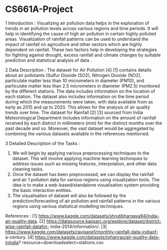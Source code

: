 # CS661A-Project

1 Introduction :
Visualizing air pollution data helps in the exploration of trends in air pollution
levels across various regions and time periods. It will help in identifying the
cause of high air pollution in certain highly polluted areas. Visualization of
rainfall patterns can be used to understand the impact of rainfall on agriculture
and other sectors which are highly dependent on rainfall. These two factors
help in developing the strategies for fighting against drought, excess rainfall
and climate changes by suitable prediction and statistical analysis of data .

2 Data Description :
The dataset for Air Pollution [4] [1] contains details about air pollutants
(Sulfur Dioxide (SO2), Nitrogen Dioxide (NO2), particulate matter less than
10 micrometers in diameter (PM10), and particulate matter less than 2.5 micrometers
in diameter (PM2.5) monitored by the different stations. The data
includes information on the location of each station. The dataset also includes
information on the time period during which the measurements were taken,
with data available from as early as 2015 and up to 2020. This allows for the
analysis of air quality trends over time. The dataset for Rainfall [2] [3] sourced
from India Meteorological Department includes information on the amount of
rainfall received by each district in millimeters (mm) for the distinct months
over the past decade and so. Moreover, the vast dataset would be aggregated by
combining the various datasets available in the references mentioned.

3 Detailed Description of the Tasks :
1) We will begin by applying various preprocessing techniques to the dataset.
This will involve applying machine learning techniques to address issues such as
missing features, interpolation, and other data cleaning tasks.
2) Once the dataset has been preprocessed, we can display the rainfall and air
1
pollution data for various regions using visualization tools. The idea is to make
a web-based/standalone visualisation system providing the basic interaction entities.
3) The visualisation of dataset will also be followed by the prediction/forecasting
of air pollution and rainfall patterns in the various regions using various statistical
modelling techniques.

References :
[1] https://www.kaggle.com/datasets/shrutibhargava94/india-air-quality-data.
[2] https://datasource.kapsarc.org/explore/dataset/district-wise-rainfall-datafor-
india-2014/information/.
[3] https://www.kaggle.com/datasets/ravisane1/monthly-rainfall-data-indiaof-
a-century.
[4] https://www.kaggle.com/datasets/rohanrao/air-quality-data-inindia?
resource=downloadselect=stations.csv.
